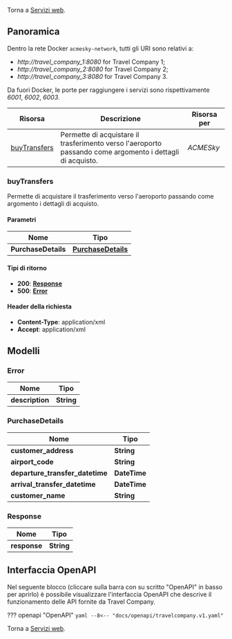 Torna a [Servizi web](../serviziweb.md).
## Panoramica

Dentro la rete Docker `acmesky-network`, tutti gli URI sono relativi a:

- *http://travel_company_1:8080* for Travel Company 1;
- *http://travel_company_2:8080* for Travel Company 2;
- *http://travel_company_3:8080* for Travel Company 3.


Da fuori Docker, le porte per raggiungere i servizi sono rispettivamente *6001*, *6002*, *6003*.

| Risorsa | Descrizione | Risorsa per |
|---------|-------------|-------------|
| [buyTransfers](#buyTransfers) | Permette di acquistare il trasferimento verso l'aeroporto passando come argomento i dettagli di acquisto. | *ACMESky* |

<a name="buyTransfers"></a>
### buyTransfers
Permette di acquistare il trasferimento verso l'aeroporto passando come argomento i dettagli di acquisto.

#### Parametri

| Nome                | Tipo                                    |
|---------------------|-----------------------------------------|
| **PurchaseDetails** | [**PurchaseDetails**](#purchasedetails) |

#### Tipi di ritorno

- **200**: [**Response**](#response)
- **500**: [**Error**](#error)

#### Header della richiesta

- **Content-Type**: application/xml
- **Accept**: application/xml


## Modelli

<a name="error"></a>
### Error

| Nome            | Tipo       |
|-----------------|------------|
| **description** | **String** |

<a name="purchasedetails"></a>
### PurchaseDetails

| Nome                              | Tipo         |
|-----------------------------------|--------------|
| **customer\_address**             | **String**   |
| **airport\_code**                 | **String**   |
| **departure\_transfer\_datetime** | **DateTime** |
| **arrival\_transfer\_datetime**   | **DateTime** |
| **customer\_name**                | **String**   |

<a name="response"></a>
### Response

| Nome         | Tipo       |
|--------------|------------|
| **response** | **String** |

## Interfaccia OpenAPI

Nel seguente blocco (cliccare sulla barra con su scritto "OpenAPI" in basso per aprirlo) è possibile visualizzare l'interfaccia OpenAPI che descrive il funzionamento delle API fornite da Travel Company.

??? openapi "OpenAPI"
    ```yaml
    --8<-- "docs/openapi/travelcompany.v1.yaml"
    ```

Torna a [Servizi web](../serviziweb.md).